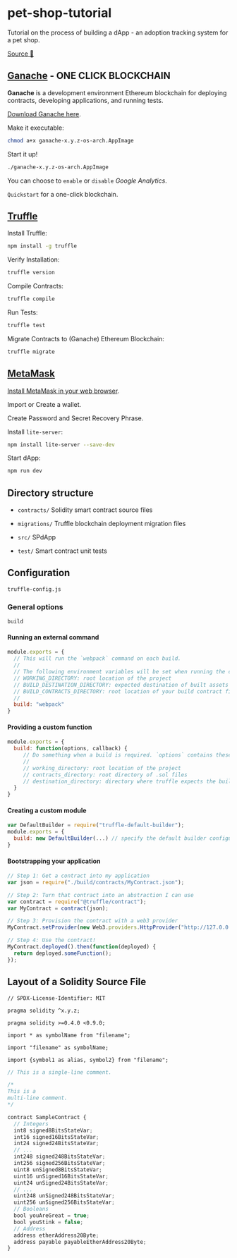 # pet-shop-tutorial

Tutorial on the process of building a dApp - an adoption tracking system for a pet shop.

[Source 🏹](https://trufflesuite.com/tutorial/index.html#writing-the-smart-contract)

## [Ganache](https://trufflesuite.com/ganache/) - ONE CLICK BLOCKCHAIN

**Ganache** is a development environment Ethereum blockchain for deploying contracts, developing applications, and running tests.

[Download Ganache here](https://trufflesuite.com/ganache/).

Make it executable:

```sh
chmod a+x ganache-x.y.z-os-arch.AppImage
```

Start it up!

```sh
./ganache-x.y.z-os-arch.AppImage
```

You can choose to `enable` or `disable` _Google Analytics_.

`Quickstart` for a one-click blockchain.

## [Truffle](https://trufflesuite.com/)

Install Truffle:

```sh
npm install -g truffle
```

Verify Installation:

```sh
truffle version
```

Compile Contracts:

```sh
truffle compile
```

Run Tests:

```sh
truffle test
```

Migrate Contracts to (Ganache) Ethereum Blockchain:

```sh
truffle migrate
```

## [MetaMask](https://github.com/MetaMask)

[Install MetaMask in your web browser](https://metamask.io/).

Import or Create a wallet.

Create Password and Secret Recovery Phrase.

Install `lite-server`:

```sh
npm install lite-server --save-dev
```

Start dApp:

```sh
npm run dev
```

## Directory structure

- `contracts/` Solidity smart contract source files

- `migrations/` Truffle blockchain deployment migration files

- `src/` SPdApp

- `test/` Smart contract unit tests

## Configuration

`truffle-config.js`

### General options

`build`

#### Running an external command

```js
module.exports = {
  // This will run the `webpack` command on each build.
  //
  // The following environment variables will be set when running the command:
  // WORKING_DIRECTORY: root location of the project
  // BUILD_DESTINATION_DIRECTORY: expected destination of built assets (important for `truffle serve`)
  // BUILD_CONTRACTS_DIRECTORY: root location of your build contract files (.sol.js)
  //
  build: "webpack"
}
```

#### Providing a custom function

```js
module.exports = {
  build: function(options, callback) {
     // Do something when a build is required. `options` contains these values:
     //
     // working_directory: root location of the project
     // contracts_directory: root directory of .sol files
     // destination_directory: directory where truffle expects the built assets (important for `truffle serve`)
  }
}

```

#### Creating a custom module

```js
var DefaultBuilder = require("truffle-default-builder");
module.exports = {
  build: new DefaultBuilder(...) // specify the default builder configuration here.
}
```

#### Bootstrapping your application

```js
// Step 1: Get a contract into my application
var json = require("./build/contracts/MyContract.json");

// Step 2: Turn that contract into an abstraction I can use
var contract = require("@truffle/contract");
var MyContract = contract(json);

// Step 3: Provision the contract with a web3 provider
MyContract.setProvider(new Web3.providers.HttpProvider("http://127.0.0.1:8545"));

// Step 4: Use the contract!
MyContract.deployed().then(function(deployed) {
  return deployed.someFunction();
});
```

## Layout of a Solidity Source File

`// SPDX-License-Identifier: MIT`

`pragma solidity ^x.y.z;`

`pragma solidity >=0.4.0 <0.9.0;`

`import * as symbolName from "filename";`

`import "filename" as symbolName;`

`import {symbol1 as alias, symbol2} from "filename";`

```js
// This is a single-line comment.

/*
This is a
multi-line comment.
*/
```

```js
contract SampleContract {
  // Integers
  int8 signed8BitsStateVar;
  int16 signed16BitsStateVar;
  int24 signed24BitsStateVar;
  // ...
  int248 signed248BitsStateVar;
  int256 signed256BitsStateVar;
  uint8 unSigned8BitsStateVar;
  uint16 unSigned16BitsStateVar;
  uint24 unSigned24BitsStateVar;
  // ...
  uint248 unSigned248BitsStateVar;
  uint256 unSigned256BitsStateVar;
  // Booleans
  bool youAreGreat = true;
  bool youStink = false;
  // Address
  address etherAddress20Byte;
  address payable payableEtherAddress20Byte;
}
```
